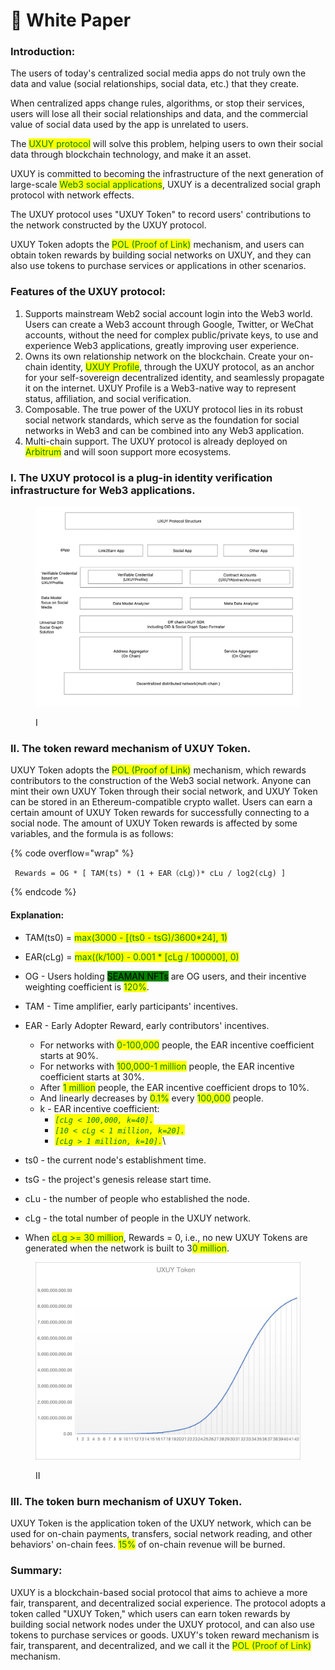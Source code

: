 # 📰 White Paper

### Introduction:

The users of today's centralized social media apps do not truly own the data and value (social relationships, social data, etc.) that they create.

When centralized apps change rules, algorithms, or stop their services, users will lose all their social relationships and data, and the commercial value of social data used by the app is unrelated to users.&#x20;

The <mark style="color:green;">UXUY protocol</mark> will solve this problem, helping users to own their social data through blockchain technology, and make it an asset.

UXUY is committed to becoming the infrastructure of the next generation of large-scale <mark style="color:green;">Web3 social applications</mark>, UXUY is a decentralized social graph protocol with network effects.&#x20;

The UXUY protocol uses "UXUY Token" to record users' contributions to the network constructed by the UXUY protocol.&#x20;

UXUY Token adopts the <mark style="color:green;">POL (Proof of Link)</mark> mechanism, and users can obtain token rewards by building social networks on UXUY, and they can also use tokens to purchase services or applications in other scenarios.

### Features of the UXUY protocol:

1. Supports mainstream Web2 social account login into the Web3 world. Users can create a Web3 account through Google, Twitter, or WeChat accounts, without the need for complex public/private keys, to use and experience Web3 applications, greatly improving user experience.
2. Owns its own relationship network on the blockchain. Create your on-chain identity, <mark style="color:green;">UXUY Profile</mark>, through the UXUY protocol, as an anchor for your self-sovereign decentralized identity, and seamlessly propagate it on the internet. UXUY Profile is a Web3-native way to represent status, affiliation, and social verification.
3. Composable. The true power of the UXUY protocol lies in its robust social network standards, which serve as the foundation for social networks in Web3 and can be combined into any Web3 application.
4. Multi-chain support. The UXUY protocol is already deployed on <mark style="color:green;">Arbitrum</mark> and will soon support more ecosystems.

### I. The UXUY protocol is a plug-in identity verification infrastructure for Web3 applications.

<figure><img src="../.gitbook/assets/whitepaper_01.jpg" alt=""><figcaption><p>I</p></figcaption></figure>

### II. The token reward mechanism of UXUY Token.

UXUY Token adopts the <mark style="color:green;">POL (Proof of Link)</mark> mechanism, which rewards contributors to the construction of the Web3 social network. Anyone can mint their own UXUY Token through their social network, and UXUY Token can be stored in an Ethereum-compatible crypto wallet. Users can earn a certain amount of UXUY Token rewards for successfully connecting to a social node. The amount of UXUY Token rewards is affected by some variables, and the formula is as follows:

{% code overflow="wrap" %}
```vue
 Rewards = OG * [ TAM(ts) * (1 + EAR（cLg）)* cLu / log2(cLg) ]
```
{% endcode %}

#### Explanation:

* TAM(ts0) = <mark style="color:green;">max(3000 - \[(ts0 - tsG)/3600\*24], 1)</mark>
* EAR(cLg) = <mark style="color:green;">max((k/100) - 0.001 \* \[cLg / 100000], 0)</mark>
* OG - Users holding <mark style="background-color:green;">SEAMAN NFTs</mark> are OG users, and their incentive weighting coefficient is <mark style="color:green;">120%</mark>.
* TAM - Time amplifier, early participants' incentives.
* EAR - Early Adopter Reward, early contributors' incentives.
  * For networks with <mark style="color:green;">0-100,000</mark> people, the EAR incentive coefficient starts at 90%.&#x20;
  * For networks with <mark style="color:green;">100,000-1 million</mark> people, the EAR incentive coefficient starts at 30%.&#x20;
  * After <mark style="color:green;">1 million</mark> people, the EAR incentive coefficient drops to 10%.&#x20;
  * And linearly decreases by <mark style="color:green;">0.1%</mark> every <mark style="color:green;">100,000</mark> people.
  * k - EAR incentive coefficient:
    * _<mark style="color:green;">`[cLg < 100,000, k=40].`</mark>_
    * _<mark style="color:green;">`[10 < cLg < 1 million, k=20].`</mark>_
    * _<mark style="color:green;">`[cLg > 1 million, k=10].`</mark>_\

* ts0 - the current node's establishment time.
* tsG - the project's genesis release start time.
* cLu - the number of people who established the node.
* cLg - the total number of people in the UXUY network.
* When <mark style="color:green;">cLg >= 30 million</mark>, Rewards = 0, i.e., no new UXUY Tokens are generated when the network is built to 3<mark style="color:green;">0 million</mark>.

<figure><img src="../.gitbook/assets/whitepaper_03 (1).jpg" alt=""><figcaption><p>II</p></figcaption></figure>

### III. The token burn mechanism of UXUY Token.

UXUY Token is the application token of the UXUY network, which can be used for on-chain payments, transfers, social network reading, and other behaviors' on-chain fees. <mark style="color:green;">15%</mark> of on-chain revenue will be burned.

### Summary:

UXUY is a blockchain-based social protocol that aims to achieve a more fair, transparent, and decentralized social experience. The protocol adopts a token called "UXUY Token," which users can earn token rewards by building social network nodes under the UXUY protocol, and can also use tokens to purchase services or goods. UXUY's token reward mechanism is fair, transparent, and decentralized, and we call it the <mark style="color:green;">POL (Proof of Link)</mark> mechanism.



